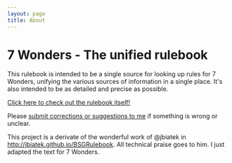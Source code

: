 ```yaml
---
layout: page
title: About
---
```


# 7 Wonders - The unified rulebook

This rulebook is intended to be a single source for looking up rules for 7 Wonders, unifying the various sources of information in a single place. It's also intended to be as detailed and precise as possible.

[Click here to check out the rulebook itself!](http://lironcareto.github.io/7wRulebook/rulebook.html)

Please [submit corrections or suggestions to me](https://github.com/lironcareto/7wRulebook/issues) if something is wrong or unclear. 

This project is a derivate of the wonderful work of @jbiatek in http://jbiatek.github.io/BSGRulebook. All technical praise goes to him. I just adapted the text for 7 Wonders.